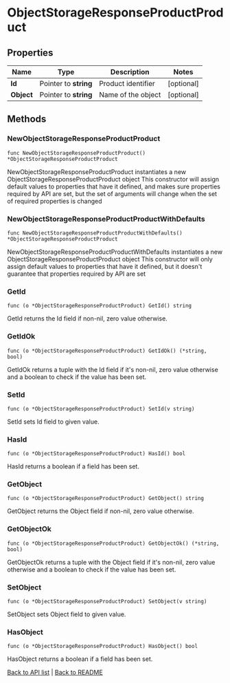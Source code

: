 # ObjectStorageResponseProductProduct

## Properties

Name | Type | Description | Notes
------------ | ------------- | ------------- | -------------
**Id** | Pointer to **string** | Product identifier | [optional] 
**Object** | Pointer to **string** | Name of the object | [optional] 

## Methods

### NewObjectStorageResponseProductProduct

`func NewObjectStorageResponseProductProduct() *ObjectStorageResponseProductProduct`

NewObjectStorageResponseProductProduct instantiates a new ObjectStorageResponseProductProduct object
This constructor will assign default values to properties that have it defined,
and makes sure properties required by API are set, but the set of arguments
will change when the set of required properties is changed

### NewObjectStorageResponseProductProductWithDefaults

`func NewObjectStorageResponseProductProductWithDefaults() *ObjectStorageResponseProductProduct`

NewObjectStorageResponseProductProductWithDefaults instantiates a new ObjectStorageResponseProductProduct object
This constructor will only assign default values to properties that have it defined,
but it doesn't guarantee that properties required by API are set

### GetId

`func (o *ObjectStorageResponseProductProduct) GetId() string`

GetId returns the Id field if non-nil, zero value otherwise.

### GetIdOk

`func (o *ObjectStorageResponseProductProduct) GetIdOk() (*string, bool)`

GetIdOk returns a tuple with the Id field if it's non-nil, zero value otherwise
and a boolean to check if the value has been set.

### SetId

`func (o *ObjectStorageResponseProductProduct) SetId(v string)`

SetId sets Id field to given value.

### HasId

`func (o *ObjectStorageResponseProductProduct) HasId() bool`

HasId returns a boolean if a field has been set.

### GetObject

`func (o *ObjectStorageResponseProductProduct) GetObject() string`

GetObject returns the Object field if non-nil, zero value otherwise.

### GetObjectOk

`func (o *ObjectStorageResponseProductProduct) GetObjectOk() (*string, bool)`

GetObjectOk returns a tuple with the Object field if it's non-nil, zero value otherwise
and a boolean to check if the value has been set.

### SetObject

`func (o *ObjectStorageResponseProductProduct) SetObject(v string)`

SetObject sets Object field to given value.

### HasObject

`func (o *ObjectStorageResponseProductProduct) HasObject() bool`

HasObject returns a boolean if a field has been set.


[Back to API list](../README.md#documentation-for-api-endpoints) | [Back to README](../README.md)


